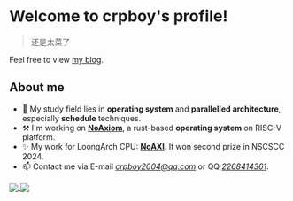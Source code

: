 # Welcome to crpboy's profile!

> 还是太菜了

Feel free to view [my blog](https://crpboy.github.io).

## About me

- 🌱 My study field lies in **operating system** and **parallelled architecture**, especially **schedule** techniques.
- ⚒️ I'm working on **[NoAxiom](https://github.com/NoAxiom)**, a rust-based **operating system** on RISC-V platform.
- ✨ My work for LoongArch CPU: **[NoAXI](https://github.com/NoAXI/NoAXI-LoongArch-CPU)**. It won second prize in NSCSCC 2024.
- 📫 Contact me via E-mail *crpboy2004@qq.com* or QQ *[2268414361](https://d.4rxb.com/s/0mnrlj)*.

<a href="https://github-readme-stats.vercel.app/api/pin/?username=anuraghazra&repo=github-readme-stats">
  <img align="center" src="https://github-readme-streak-stats.herokuapp.com/?user=crpboy&theme=vue-dark&hide_border=true"/>
</a>
<a href="https://github-readme-stats.vercel.app/api/pin/?username=anuraghazra&repo=convoychat">
  <img align="center" src="https://github-readme-stats.vercel.app/api/top-langs/?username=crpboy&hide=javascript,html,css,typescript&theme=vue-dark&hide_border=true&size_weight=0.5&count_weight=0.5&include_all_commits=true"/>
</a>
